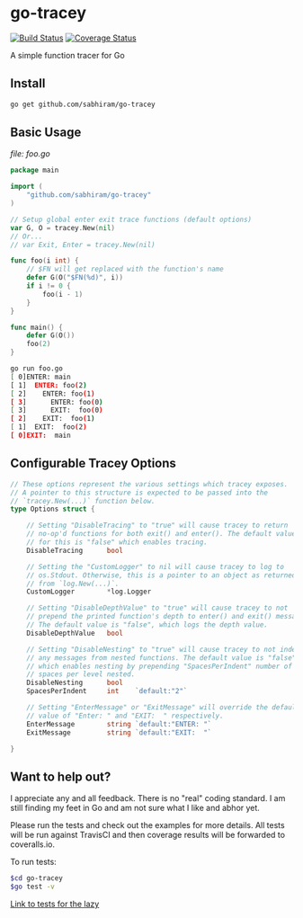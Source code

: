 # go-tracey

[![Build Status](https://travis-ci.org/sabhiram/go-tracey.svg?branch=master)](https://travis-ci.org/sabhiram/go-tracey) [![Coverage Status](https://coveralls.io/repos/sabhiram/go-tracey/badge.svg?branch=master)](https://coveralls.io/r/sabhiram/go-tracey?branch=master)

A simple function tracer for Go

## Install

```sh
go get github.com/sabhiram/go-tracey
```

## Basic Usage

*file: foo.go*
```go
package main

import (
    "github.com/sabhiram/go-tracey"
)

// Setup global enter exit trace functions (default options)
var G, O = tracey.New(nil)
// Or...
// var Exit, Enter = tracey.New(nil)

func foo(i int) {
    // $FN will get replaced with the function's name
    defer G(O("$FN(%d)", i))
    if i != 0 {
        foo(i - 1)
    }
}

func main() {
    defer G(O())
    foo(2)
}
```

```sh
go run foo.go 
[ 0]ENTER: main
[ 1]  ENTER: foo(2)
[ 2]    ENTER: foo(1)
[ 3]      ENTER: foo(0)
[ 3]      EXIT:  foo(0)
[ 2]    EXIT:  foo(1)
[ 1]  EXIT:  foo(2)
[ 0]EXIT:  main
```

## Configurable Tracey Options

```go
// These options represent the various settings which tracey exposes.
// A pointer to this structure is expected to be passed into the
// `tracey.New(...)` function below.
type Options struct {

    // Setting "DisableTracing" to "true" will cause tracey to return
    // no-op'd functions for both exit() and enter(). The default value
    // for this is "false" which enables tracing.
    DisableTracing      bool

    // Setting the "CustomLogger" to nil will cause tracey to log to
    // os.Stdout. Otherwise, this is a pointer to an object as returned
    // from `log.New(...)`.
    CustomLogger        *log.Logger

    // Setting "DisableDepthValue" to "true" will cause tracey to not
    // prepend the printed function's depth to enter() and exit() messages.
    // The default value is "false", which logs the depth value.
    DisableDepthValue   bool

    // Setting "DisableNesting" to "true" will cause tracey to not indent
    // any messages from nested functions. The default value is "false"
    // which enables nesting by prepending "SpacesPerIndent" number of
    // spaces per level nested.
    DisableNesting      bool
    SpacesPerIndent     int    `default:"2"`

    // Setting "EnterMessage" or "ExitMessage" will override the default
    // value of "Enter: " and "EXIT:  " respectively.
    EnterMessage        string `default:"ENTER: "`
    ExitMessage         string `default:"EXIT:  "`

}
```

## Want to help out?

I appreciate any and all feedback. There is no "real" coding standard. I am still finding my feet in Go and am not sure what I like and abhor yet.

Please run the tests and check out the examples for more details. All tests will be run against TravisCI and then coverage results will be forwarded to coveralls.io. 

To run tests:
```sh
$cd go-tracey
$go test -v
```

[Link to tests for the lazy](https://github.com/sabhiram/go-tracey/blob/master/tracey_test.go)
